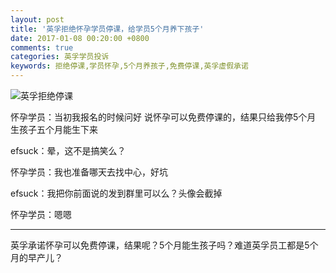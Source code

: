 ```yaml
---
layout: post
title: '英孚拒绝怀孕学员停课，给学员5个月养下孩子'
date: 2017-01-08 00:20:00 +0800
comments: true
categories: 英孚学员投诉
keywords: 拒绝停课,学员怀孕,5个月养孩子,免费停课,英孚虚假承诺
---
```

![英孚拒绝停课](http://ww3.sinaimg.cn/mw690/81576abcgw1fbiilgi3x5j20ji0rv0w3.jpg)

怀孕学员：当初我报名的时候问好 说怀孕可以免费停课的，结果只给我停5个月  生孩子五个月能生下来 
<!--more-->

efsuck：晕，这不是搞笑么？

怀孕学员：我也准备哪天去找中心，好坑

efsuck：我把你前面说的发到群里可以么？头像会截掉

怀孕学员：嗯嗯

---
英孚承诺怀孕可以免费停课，结果呢？5个月能生孩子吗？难道英孚员工都是5个月的早产儿？

